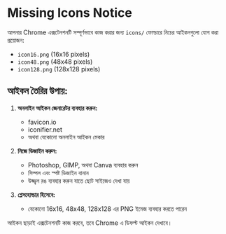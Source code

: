 # Missing Icons Notice

আপনার Chrome এক্সটেনশনটি সম্পূর্ণভাবে কাজ করার জন্য `icons/` ফোল্ডারে নিচের আইকনগুলো যোগ করা প্রয়োজন:

- `icon16.png` (16x16 pixels)
- `icon48.png` (48x48 pixels)
- `icon128.png` (128x128 pixels)

## আইকন তৈরির উপায়:

1. **অনলাইন আইকন জেনারেটর ব্যবহার করুন:**

   - favicon.io
   - iconifier.net
   - অথবা যেকোনো অনলাইন আইকন মেকার

2. **নিজে ডিজাইন করুন:**

   - Photoshop, GIMP, অথবা Canva ব্যবহার করুন
   - সিম্পল এবং স্পষ্ট ডিজাইন বানান
   - উজ্জ্বল রঙ ব্যবহার করুন যাতে ছোট সাইজেও দেখা যায়

3. **প্লেসহোল্ডার হিসেবে:**
   - যেকোনো 16x16, 48x48, 128x128 এর PNG ইমেজ ব্যবহার করতে পারেন

আইকন ছাড়াই এক্সটেনশনটি কাজ করবে, তবে Chrome এ ডিফল্ট আইকন দেখাবে।
